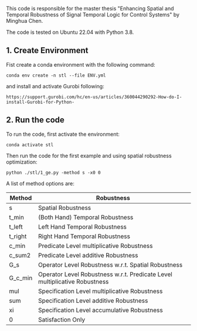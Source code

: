 This code is responsible for the master thesis "Enhancing Spatial and Temporal Robustness of Signal Temporal Logic for Control Systems" by Minghua Chen.

The code is tested on Ubuntu 22.04 with Python 3.8.

## 1. Create Environment

Fist create a conda environment with the following command:

`conda env create -n stl --file ENV.yml`

and install and activate Gurobi following:

`https://support.gurobi.com/hc/en-us/articles/360044290292-How-do-I-install-Gurobi-for-Python-`


## 2. Run the code

To run the code, first activate the environment:

`conda activate stl`

Then run the code for the first example and using spatial robustness optimization:

`python ./stl/1_ge.py -method s -x0 0`

A list of method options are:

| Method  | Robustness                                                                 |
|---------|----------------------------------------------------------------------------|
| s       | Spatial Robustness                                                         |
| t_min   | (Both Hand) Temporal Robustness                                            |
| t_left  | Left Hand Temporal Robustness                                              |
| t_right | Right Hand Temporal Robustness                                             |
| c_min   | Predicate Level multiplicative Robustness                                  |
| c_sum2  | Predicate Level additive Robustness                                        |
| G_s     | Operator Level Robustness w.r.t. Spatial Robustness                        |
| G_c_min | Operator Level Robustness w.r.t. Predicate Level multiplicative Robustness |
| mul     | Specification Level multiplicative Robustness                              |
| sum     | Specification Level additive Robustness                                    |
| xi      | Specification Level accumulative Robustness                                |
| 0       | Satisfaction Only                                                          |